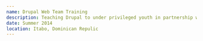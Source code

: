 ```yaml
---
name: Drupal Web Team Training
description: Teaching Drupal to under privileged youth in partnership with MACILE
date: Summer 2014
location: Itabo, Dominican Repulic
---
```

